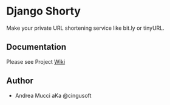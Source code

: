 # Django Shorty

Make your private URL shortening service like bit.ly or tinyURL.

## Documentation

Please see Project [Wiki](http://django-shorty.readthedocs.org)


## Author

* Andrea Mucci aKa @cingusoft
